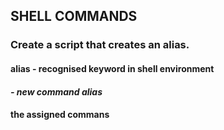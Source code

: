 ## SHELL COMMANDS

### Create a script that creates an alias.
#### alias - recognised  keyword in shell environment
#### <var> - new command alias
#### <command> the assigned commans


